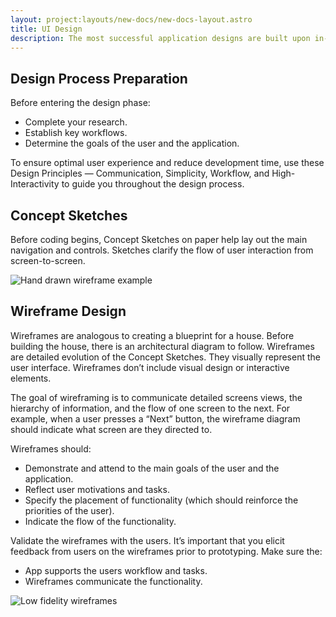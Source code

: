```yaml
---
layout: project:layouts/new-docs/new-docs-layout.astro
title: UI Design
description: The most successful application designs are built upon in-depth knowledge of the user’s needs, wants, and expectations.
---
```


## Design Process Preparation

 Before entering the design phase:

- Complete your research.
- Establish key workflows.
- Determine the goals of the user and the application.

To ensure optimal user experience and reduce development time, use these Design Principles — Communication, Simplicity, Workflow, and High-Interactivity to guide you throughout the design process.

## Concept Sketches

Before coding begins, Concept Sketches on paper help lay out the main navigation and controls. Sketches clarify the flow of user interaction from screen-to-screen.

![Hand drawn wireframe example](/img/ui-design/concept-sketches.png "Example of a hand drawn wireframe concept")

## Wireframe Design

Wireframes are analogous to creating a blueprint for a house. Before building the house, there is an architectural diagram to follow. Wireframes are detailed evolution of the Concept Sketches. They visually represent the user interface. Wireframes don’t include visual design or interactive elements.

The goal of wireframing is to communicate detailed screens views, the hierarchy of information, and the flow of one screen to the next. For example, when a user presses a “Next” button, the wireframe diagram should indicate what screen are they directed to.

Wireframes should:

- Demonstrate and attend to the main goals of the user and the application.
- Reflect user motivations and tasks.
- Specify the placement of functionality (which should reinforce the priorities of the user).
- Indicate the flow of the functionality.

Validate the wireframes with the users. It’s important that you elicit feedback from users on the wireframes prior to prototyping. Make sure the:

- App supports the users workflow and tasks.
- Wireframes communicate the functionality.

![Low fidelity wireframes](/img/ui-design/wireframes.png "Example of low fidelity wireframes executed in a design program")
